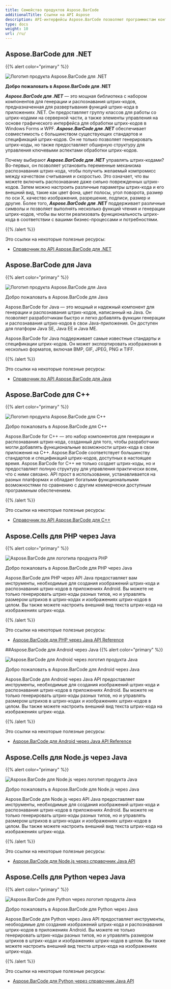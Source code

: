 ```yaml
---
title: Семейство продуктов Aspose.BarCode
additionalTitle: Ссылки на API Aspose
description: API-интерфейсы Aspose.BarCode позволяют программистам контролировать и управлять функциями сканирования штрих-кода, считывания штрих-кода и сканирования qr. Он предоставляет группу классов для работы со штрих-кодами на серверной части, а также элементы управления на основе графического интерфейса для обработки штрих-кодов. Доступна бесплатная ознакомительная версия.
type: docs
weight: 10
url: /ru/
---
```


## Aspose.BarCode для .NET

{{% alert color="primary" %}} 

![Логотип продукта Aspose.BarCode для .NET](../home_1.png)

**Добро пожаловать в Aspose.BarCode для .NET**

***Aspose.BarCode для .NET*** — это мощная библиотека с набором компонентов для генерации и распознавания штрих-кодов, предназначенная для развертывания функций штрих-кода в приложениях .NET. Он предоставляет группу классов для работы со штрих-кодами на серверной части, а также элементы управления на основе графического интерфейса для обработки штрих-кодов в Windows Forms и WPF. ***Aspose.BarCode для .NET*** обеспечивает совместимость с большинством существующих стандартов и спецификаций штрих-кодов. Он не только позволяет генерировать штрих-коды, но также предоставляет обширную структуру для управления ключевыми аспектами обработки штрих-кодов. 

Почему выбирают ***Aspose.BarCode для .NET*** управлять штрих-кодами? Во-первых, он позволяет установить переменные механизма распознавания штрих-кода, чтобы получить желаемый компромисс между качеством считывания и скоростью. Это означает, что вы можете включить распознавание даже сильно поврежденных штрих-кодов.
Затем можно настроить различные параметры штрих-кода и его внешний вид, такие как цвет фона, цвет полосы, угол поворота, размер по оси X, качество изображения, разрешение, подписи, размер и другие.
Более того, ***Aspose.BarCode для .NET*** поддерживает различные символы и позволяет выполнять несколько функций чтения и генерации штрих-кодов, чтобы вы могли реализовать функциональность штрих-кода в соответствии с вашими бизнес-процессами и потребностями.  

{{% /alert %}} 

Это ссылки на некоторые полезные ресурсы:
- [Справочник по API Aspose.BarCode для .NET](/barcode/ru/net/)


## Aspose.BarCode для Java

{{% alert color="primary" %}}

![Логотип продукта Aspose.BarCode для Java](../home_2.png)

Добро пожаловать в Aspose.BarCode для Java

Aspose.BarCode for Java — это мощный и надежный компонент для генерации и распознавания штрих-кодов, написанный на Java. Он позволяет разработчикам быстро и легко добавлять функции генерации и распознавания штрих-кодов в свои Java-приложения. Он доступен для платформ Java SE, Java EE и Java ME.

Aspose.BarCode for Java поддерживает самые известные стандарты и спецификации штрих-кодов. Он может экспортировать изображения в несколько форматов, включая BMP, GIF, JPEG, PNG и TIFF.

{{% /alert %}} 

Это ссылки на некоторые полезные ресурсы:
- [Справочник по API Aspose.BarCode для Java](/barcode/java/)


## Aspose.BarCode для C++
{{% alert color="primary" %}}

![Логотип продукта Aspose.BarCode для C++](../home_3.png)

Добро пожаловать в Aspose.BarCode для C++

Aspose.BarCode for C++ — это набор компонентов для генерации и распознавания штрих-кода, созданный для того, чтобы разработчики могли добавлять функциональные возможности штрих-кода в свои приложения на C++. Aspose.BarCode соответствует большинству стандартов и спецификаций штрих-кодов, доступных в настоящее время. Aspose.BarCode for C++ не только создает штрих-коды, но и предоставляет полную структуру для управления практически всем, что с ними связано. API прост в использовании, устанавливается на разных платформах и обладает богатыми функциональными возможностями по сравнению с другим коммерчески доступным программным обеспечением.

{{% /alert %}} 

Это ссылки на некоторые полезные ресурсы:
- [Справочник по API Aspose.BarCode для C++](/barcode/cpp/)

## Aspose.Cells для PHP через Java
{{% alert color="primary" %}}

![Aspose.BarCode для логотипа продукта PHP](../home_4.png)

Добро пожаловать в Aspose.BarCode для PHP через Java

Aspose.BarCode для PHP через API Java предоставляет вам инструменты, необходимые для создания изображений штрих-кода и распознавания штрих-кодов в приложениях Android. Вы можете не только генерировать штрих-коды разных типов, но и управлять размером штрихов в штрих-кодах и изображениях штрих-кодов в целом. Вы также можете настроить внешний вид текста штрих-кода на изображениях штрих-кода.

{{% /alert %}} 

Это ссылки на некоторые полезные ресурсы:
- [Aspose.BarCode для PHP через Java API Reference](/barcode/php/)


##Aspose.BarCode для Android через Java
{{% alert color="primary" %}}

![Aspose.BarCode для Android через логотип продукта Java](../home_5.png)

Добро пожаловать в Aspose.BarCode для Android через Java

Aspose.BarCode для Android через Java API предоставляет инструменты, необходимые для создания изображений штрих-кода и распознавания штрих-кодов в приложениях Android. Вы можете не только генерировать штрих-коды разных типов, но и управлять размером штрихов в штрих-кодах и изображениях штрих-кодов в целом. Вы также можете настроить внешний вид текста штрих-кода на изображениях штрих-кода.

{{% /alert %}} 

Это ссылки на некоторые полезные ресурсы:

- [Aspose.BarCode для Android через Java API Reference](/barcode/androidjava/)

## Aspose.Cells для Node.js через Java
{{% alert color="primary" %}}

![Aspose.BarCode для Node.js через логотип продукта Java](../home_6.png)

Добро пожаловать в Aspose.BarCode для Node.js через Java

Aspose.BarCode для Node.js через API Java предоставляет вам инструменты, необходимые для создания изображений штрих-кода и распознавания штрих-кодов в приложениях Android. Вы можете не только генерировать штрих-коды разных типов, но и управлять размером штрихов в штрих-кодах и изображениях штрих-кодов в целом. Вы также можете настроить внешний вид текста штрих-кода на изображениях штрих-кода.

{{% /alert %}} 

Это ссылки на некоторые полезные ресурсы:
- [Aspose.BarCode для Node.js через справочник Java API](/barcode/nodejs/)

## Aspose.Cells для Python через Java
{{% alert color="primary" %}}

![Aspose.BarCode для Python через логотип продукта Java](../home_7.png)

Добро пожаловать в Aspose.BarCode для Python через Java

Aspose.BarCode для Python через Java API предоставляет инструменты, необходимые для создания изображений штрих-кода и распознавания штрих-кодов в приложениях Android. Вы можете не только генерировать штрих-коды разных типов, но и управлять размером штрихов в штрих-кодах и изображениях штрих-кодов в целом. Вы также можете настроить внешний вид текста штрих-кода на изображениях штрих-кода.

{{% /alert %}} 

Это ссылки на некоторые полезные ресурсы:
- [Aspose.BarCode для Python через справочник Java API](/barcode/python-java/)